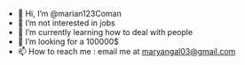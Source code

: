 - 👋 Hi, I’m @marian123Coman
- 👀 I’m not interested in jobs 
- 🌱 I’m currently learning how to deal with people
- 💞️ I’m looking for a 100000$
- 📫 How to reach me : email me at maryangal03@gmail.com

<!---
marian123Coman/marian123Coman is a ✨ special ✨ repository because its `README.md` (this file) appears on your GitHub profile.
You can click the Preview link to take a look at your changes.
--->
